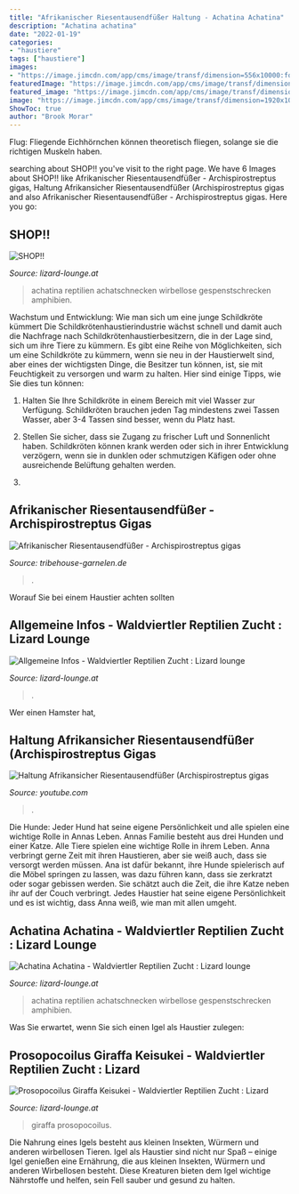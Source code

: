 ```yaml
---
title: "Afrikanischer Riesentausendfüßer Haltung - Achatina Achatina"
description: "Achatina achatina"
date: "2022-01-19"
categories:
- "haustiere"
tags: ["haustiere"]
images:
- "https://image.jimcdn.com/app/cms/image/transf/dimension=556x10000:format=png/path/s7948b6c75afc711c/image/icc22aaaa67a15b27/version/1600616299/image.png"
featuredImage: "https://image.jimcdn.com/app/cms/image/transf/dimension=1920x10000:format=jpg/path/s7948b6c75afc711c/image/i586829862a529c63/version/1471285915/image.jpg"
featured_image: "https://image.jimcdn.com/app/cms/image/transf/dimension=1920x10000:format=jpg/path/s7948b6c75afc711c/image/ia593db16d1037b99/version/1491515202/image.jpg"
image: "https://image.jimcdn.com/app/cms/image/transf/dimension=1920x10000:format=jpg/path/s7948b6c75afc711c/image/i586829862a529c63/version/1471285915/image.jpg"
ShowToc: true
author: "Brook Morar"
---
```



Flug: Fliegende Eichhörnchen können theoretisch fliegen, solange sie die richtigen Muskeln haben.

	

		
searching about SHOP!! you've visit to the right page. We have 6 Images about SHOP!! like Afrikanischer Riesentausendfüßer - Archispirostreptus gigas, Haltung Afrikansicher Riesentausendfüßer (Archispirostreptus gigas and also Afrikanischer Riesentausendfüßer - Archispirostreptus gigas. Here you go:
		
    
## SHOP!!

<img loading=lazy src="https://image.jimcdn.com/app/cms/image/transf/dimension=556x10000:format=png/path/s7948b6c75afc711c/image/icc22aaaa67a15b27/version/1600616299/image.png" onerror="this.onerror=null;this.src='https://tse3.mm.bing.net/th?id=OIP.8xCqD5n3j4lc2-F6xgILEAHaJT&amp;pid=15.1';" alt="SHOP!!">

_Source: lizard-lounge.at_

>achatina reptilien achatschnecken wirbellose gespenstschrecken amphibien. 

	

Wachstum und Entwicklung: Wie man sich um eine junge Schildkröte kümmert
Die Schildkrötenhaustierindustrie wächst schnell und damit auch die Nachfrage nach Schildkrötenhaustierbesitzern, die in der Lage sind, sich um ihre Tiere zu kümmern. Es gibt eine Reihe von Möglichkeiten, sich um eine Schildkröte zu kümmern, wenn sie neu in der Haustierwelt sind, aber eines der wichtigsten Dinge, die Besitzer tun können, ist, sie mit Feuchtigkeit zu versorgen und warm zu halten. Hier sind einige Tipps, wie Sie dies tun können:
1. Halten Sie Ihre Schildkröte in einem Bereich mit viel Wasser zur Verfügung. Schildkröten brauchen jeden Tag mindestens zwei Tassen Wasser, aber 3-4 Tassen sind besser, wenn du Platz hast.

2. Stellen Sie sicher, dass sie Zugang zu frischer Luft und Sonnenlicht haben. Schildkröten können krank werden oder sich in ihrer Entwicklung verzögern, wenn sie in dunklen oder schmutzigen Käfigen oder ohne ausreichende Belüftung gehalten werden.

3.

    
## Afrikanischer Riesentausendfüßer - Archispirostreptus Gigas

<img loading=lazy src="https://image.jimcdn.com/app/cms/image/transf/dimension=1820x1280:format=jpg/path/s4df8ce3903528191/image/i657e5855b5a4b0af/version/1526648890/image.jpg" onerror="this.onerror=null;this.src='https://tse4.mm.bing.net/th?id=OIP.Jq-H-P8EjUZupsPahSDPXwHaJ4&amp;pid=15.1';" alt="Afrikanischer Riesentausendfüßer - Archispirostreptus gigas">

_Source: tribehouse-garnelen.de_

>. 

	

Worauf Sie bei einem Haustier achten sollten

    
## Allgemeine Infos - Waldviertler Reptilien Zucht : Lizard Lounge

<img loading=lazy src="https://image.jimcdn.com/app/cms/image/transf/dimension=1920x10000:format=jpg/path/s7948b6c75afc711c/image/ia593db16d1037b99/version/1491515202/image.jpg" onerror="this.onerror=null;this.src='https://tse2.mm.bing.net/th?id=OIP.9KIUK9jnlzoLoMOOjMQDoAHaEe&amp;pid=15.1';" alt="Allgemeine Infos - Waldviertler Reptilien Zucht : Lizard lounge">

_Source: lizard-lounge.at_

>. 

	

Wer einen Hamster hat,

    
## Haltung Afrikansicher Riesentausendfüßer (Archispirostreptus Gigas

<img loading=lazy src="https://i.ytimg.com/vi/_h9XGnnqOXA/maxresdefault.jpg" onerror="this.onerror=null;this.src='https://tse2.mm.bing.net/th?id=OIP.fjfjT0OdsutZ9pGMQK4hkAHaEK&amp;pid=15.1';" alt="Haltung Afrikansicher Riesentausendfüßer (Archispirostreptus gigas">

_Source: youtube.com_

>. 

	

Die Hunde: Jeder Hund hat seine eigene Persönlichkeit und alle spielen eine wichtige Rolle in Annas Leben.
Annas Familie besteht aus drei Hunden und einer Katze. Alle Tiere spielen eine wichtige Rolle in ihrem Leben. Anna verbringt gerne Zeit mit ihren Haustieren, aber sie weiß auch, dass sie versorgt werden müssen. Ana ist dafür bekannt, ihre Hunde spielerisch auf die Möbel springen zu lassen, was dazu führen kann, dass sie zerkratzt oder sogar gebissen werden. Sie schätzt auch die Zeit, die ihre Katze neben ihr auf der Couch verbringt. Jedes Haustier hat seine eigene Persönlichkeit und es ist wichtig, dass Anna weiß, wie man mit allen umgeht.

    
## Achatina Achatina - Waldviertler Reptilien Zucht : Lizard Lounge

<img loading=lazy src="https://image.jimcdn.com/app/cms/image/transf/dimension=320x10000:format=png/path/s7948b6c75afc711c/image/icc22aaaa67a15b27/version/1600616299/image.png" onerror="this.onerror=null;this.src='https://tse1.mm.bing.net/th?id=OIP.T1dN1KivRg41vDbm6fv79gAAAA&amp;pid=15.1';" alt="Achatina Achatina - Waldviertler Reptilien Zucht : Lizard lounge">

_Source: lizard-lounge.at_

>achatina reptilien achatschnecken wirbellose gespenstschrecken amphibien. 

	

Was Sie erwartet, wenn Sie sich einen Igel als Haustier zulegen:

    
## Prosopocoilus Giraffa Keisukei - Waldviertler Reptilien Zucht : Lizard

<img loading=lazy src="https://image.jimcdn.com/app/cms/image/transf/dimension=1920x10000:format=jpg/path/s7948b6c75afc711c/image/i586829862a529c63/version/1471285915/image.jpg" onerror="this.onerror=null;this.src='https://tse2.mm.bing.net/th?id=OIP.SgNZw7h_ZEhWdpUsLcP5igHaEK&amp;pid=15.1';" alt="Prosopocoilus Giraffa Keisukei - Waldviertler Reptilien Zucht : Lizard">

_Source: lizard-lounge.at_

>giraffa prosopocoilus. 

	

Die Nahrung eines Igels besteht aus kleinen Insekten, Würmern und anderen wirbellosen Tieren.
Igel als Haustier sind nicht nur Spaß – einige Igel genießen eine Ernährung, die aus kleinen Insekten, Würmern und anderen Wirbellosen besteht. Diese Kreaturen bieten dem Igel wichtige Nährstoffe und helfen, sein Fell sauber und gesund zu halten.

